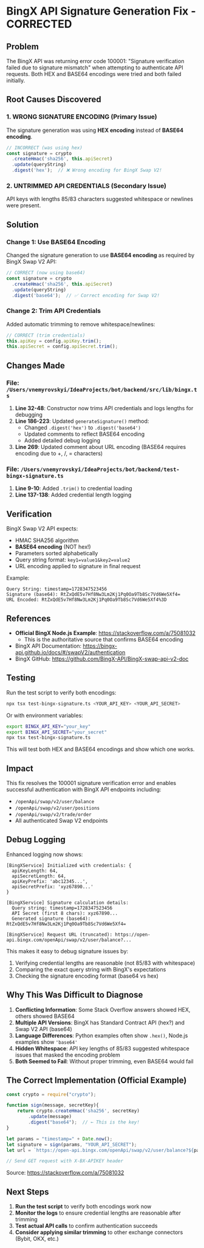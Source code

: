# BingX API Signature Generation Fix - CORRECTED

## Problem

The BingX API was returning error code 100001: "Signature verification failed due to signature mismatch" when attempting to authenticate API requests. Both HEX and BASE64 encodings were tried and both failed initially.

## Root Causes Discovered

### 1. WRONG SIGNATURE ENCODING (Primary Issue)
The signature generation was using **HEX encoding** instead of **BASE64 encoding**.

```javascript
// INCORRECT (was using hex)
const signature = crypto
  .createHmac('sha256', this.apiSecret)
  .update(queryString)
  .digest('hex');  // ❌ Wrong encoding for BingX Swap V2!
```

### 2. UNTRIMMED API CREDENTIALS (Secondary Issue)
API keys with lengths 85/83 characters suggested whitespace or newlines were present.

## Solution

### Change 1: Use BASE64 Encoding
Changed the signature generation to use **BASE64 encoding** as required by BingX Swap V2 API:

```javascript
// CORRECT (now using base64)
const signature = crypto
  .createHmac('sha256', this.apiSecret)
  .update(queryString)
  .digest('base64');  // ✅ Correct encoding for Swap V2!
```

### Change 2: Trim API Credentials
Added automatic trimming to remove whitespace/newlines:

```javascript
// CORRECT (trim credentials)
this.apiKey = config.apiKey.trim();
this.apiSecret = config.apiSecret.trim();
```

## Changes Made

### File: `/Users/vnemyrovskyi/IdeaProjects/bot/backend/src/lib/bingx.ts`

1. **Line 32-48**: Constructor now trims API credentials and logs lengths for debugging
2. **Line 186-223**: Updated `generateSignature()` method:
   - Changed `.digest('hex')` to `.digest('base64')`
   - Updated comments to reflect BASE64 encoding
   - Added detailed debug logging
3. **Line 269**: Updated comment about URL encoding (BASE64 requires encoding due to +, /, = characters)

### File: `/Users/vnemyrovskyi/IdeaProjects/bot/backend/test-bingx-signature.ts`

1. **Line 9-10**: Added `.trim()` to credential loading
2. **Line 137-138**: Added credential length logging

## Verification

BingX Swap V2 API expects:
- HMAC SHA256 algorithm
- **BASE64 encoding** (NOT hex!)
- Parameters sorted alphabetically
- Query string format: `key1=value1&key2=value2`
- URL encoding applied to signature in final request

Example:
```
Query String: timestamp=1728347523456
Signature (base64): RtZxQdE5v7Hf8Nw3Lm2Kj1Pq0Oa9Tb8Sc7Vd6We5Xf4=
URL Encoded: RtZxQdE5v7Hf8Nw3Lm2Kj1Pq0Oa9Tb8Sc7Vd6We5Xf4%3D
```

## References

- **Official BingX Node.js Example**: https://stackoverflow.com/a/75081032
  - This is the authoritative source that confirms BASE64 encoding
- BingX API Documentation: https://bingx-api.github.io/docs/#/swapV2/authentication
- BingX GitHub: https://github.com/BingX-API/BingX-swap-api-v2-doc

## Testing

Run the test script to verify both encodings:
```bash
npx tsx test-bingx-signature.ts <YOUR_API_KEY> <YOUR_API_SECRET>
```

Or with environment variables:
```bash
export BINGX_API_KEY="your_key"
export BINGX_API_SECRET="your_secret"
npx tsx test-bingx-signature.ts
```

This will test both HEX and BASE64 encodings and show which one works.

## Impact

This fix resolves the 100001 signature verification error and enables successful authentication with BingX API endpoints including:
- `/openApi/swap/v2/user/balance`
- `/openApi/swap/v2/user/positions`
- `/openApi/swap/v2/trade/order`
- All authenticated Swap V2 endpoints

## Debug Logging

Enhanced logging now shows:
```
[BingXService] Initialized with credentials: {
  apiKeyLength: 64,
  apiSecretLength: 64,
  apiKeyPrefix: 'abc12345...',
  apiSecretPrefix: 'xyz67890...'
}

[BingXService] Signature calculation details:
  Query string: timestamp=1728347523456
  API Secret (first 8 chars): xyz67890...
  Generated signature (base64): RtZxQdE5v7Hf8Nw3Lm2Kj1Pq0Oa9Tb8Sc7Vd6We5Xf4=

[BingXService] Request URL (truncated): https://open-api.bingx.com/openApi/swap/v2/user/balance?...
```

This makes it easy to debug signature issues by:
1. Verifying credential lengths are reasonable (not 85/83 with whitespace)
2. Comparing the exact query string with BingX's expectations
3. Checking the signature encoding format (base64 vs hex)

## Why This Was Difficult to Diagnose

1. **Conflicting Information**: Some Stack Overflow answers showed HEX, others showed BASE64
2. **Multiple API Versions**: BingX has Standard Contract API (hex?) and Swap V2 API (base64)
3. **Language Differences**: Python examples often show `.hex()`, Node.js examples show `'base64'`
4. **Hidden Whitespace**: API key lengths of 85/83 suggested whitespace issues that masked the encoding problem
5. **Both Seemed to Fail**: Without proper trimming, even BASE64 would fail

## The Correct Implementation (Official Example)

```javascript
const crypto = require("crypto");

function sign(message, secretKey){
    return crypto.createHmac('sha256', secretKey)
        .update(message)
        .digest("base64");  // ← This is the key!
}

let params = "timestamp=" + Date.now();
let signature = sign(params, "YOUR_API_SECRET");
let url = `https://open-api.bingx.com/openApi/swap/v2/user/balance?${params}&signature=${signature}`;

// Send GET request with X-BX-APIKEY header
```

Source: https://stackoverflow.com/a/75081032

## Next Steps

1. **Run the test script** to verify both encodings work now
2. **Monitor the logs** to ensure credential lengths are reasonable after trimming
3. **Test actual API calls** to confirm authentication succeeds
4. **Consider applying similar trimming** to other exchange connectors (Bybit, OKX, etc.)
